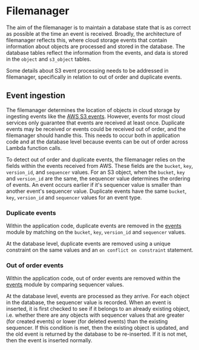 # Filemanager

The aim of the filemanager is to maintain a database state that is as correct as possible at the time an event is received.
Broadly, the architecture of filemanager reflects this, where cloud storage events that contain information about objects
are processed and stored in the database. The database tables reflect the information from the events, and data is stored
in the `object` and `s3_object` tables.

Some details about S3 event processing needs to be addressed in filemanager, specifically in relation to out of order
and duplicate events.

## Event ingestion

The filemanager determines the location of objects in cloud storage by ingesting events like the [AWS S3 events][s3-events].
However, events for most cloud services only guarantee that events are received at least once. Duplicate events may be received
or events could be received out of order, and the filemanager should handle this. This needs to occur both in application
code and at the database level because events can be out of order across Lambda function calls.

To detect out of order and duplicate events, the filemanager relies on the fields within the events received from AWS.
These fields are the `bucket`, `key`, `version_id`, and `sequencer` values. For an S3 object, when the `bucket`, `key`
and `version_id` are the same, the sequencer value determines the ordering of events. An event occurs earlier if it's
sequencer value is smaller than another event's sequencer value. Duplicate events have the same `bucket`, `key`,
`version_id` and `sequencer` values for an event type.

### Duplicate events

Within the application code, duplicate events are removed in the [events] module by matching on the `bucket`, `key`,
`version_id` and `sequencer` values.

At the database level, duplicate events are removed using a unique constraint on the same values and an
`on conflict on constraint` statement.

### Out of order events

Within the application code, out of order events are removed within the [events] module by comparing sequencer values.

At the database level, events are processed as they arrive. For each object in the database, the sequencer value is
recorded. When an event is inserted, it is first checked to see if it belongs to an already existing object, i.e. whether
there are any objects with sequencer values that are greater (for created events) or lower (for deleted events) than the
existing sequencer. If this condition is met, then the existing object is updated, and the old event is returned by the
database to be re-inserted. If it is not met, then the event is inserted normally.

[events]: ../filemanager/src/events
[s3-events]: https://docs.aws.amazon.com/AmazonS3/latest/userguide/EventNotifications.html